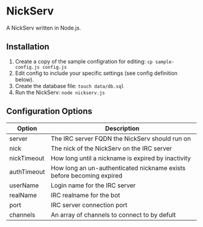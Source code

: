 NickServ
========

A NickServ written in Node.js.

Installation
------------
1. Create a copy of the sample configration for editing: `cp sample-config.js config.js`
2. Edit config to include your specific settings (see config definition below).
3. Create the database file: `touch data/db.sql`
4. Run the NickServ: `node nickserv.js`

Configuration Options
---------------------
Option | Description
------ | -----------
server | The IRC server FQDN the NickServ should run on
nick | The nick of the NickServ on the IRC server
nickTimeout | How long until a nickname is expired by inactivity
authTimeout | How long an un-authenticated nickname exists before becoming expired
userName | Login name for the IRC server
realName | IRC realname for the bot
port | IRC server connection port
channels | An array of channels to connect to by defult
